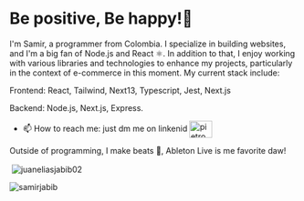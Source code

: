 
<h1 align="start">Be positive, Be happy!🌱</h1>

I'm Samir, a programmer from Colombia. I specialize in building websites, and I'm a big fan of Node.js and React ⚛. In addition to that, I enjoy working with various libraries and technologies to enhance my projects, particularly in the context of e-commerce in this moment. My current stack include:

Frontend: React, Tailwind, Next13, Typescript, Jest, Next.js


Backend: Node.js, Next.js, Express. 

- 📫 How to reach me: just dm me on linkenid <a href="https://www.linkedin.com/in/samir-jabib-48647597/" target="_blank"><img align="center" src="https://raw.githubusercontent.com/rahuldkjain/github-profile-readme-generator/master/src/images/icons/Social/linked-in-alt.svg" alt="pietromag" height="30" width="40" /></a>

Outside of programming, I make beats 🎼, Ableton Live is me favorite daw!

<p>&nbsp;<img align="center" src="https://github-readme-stats.vercel.app/api?username=samirjabib&show_icons=true&locale=en" alt="juaneliasjabib02" /></p>

<p><img align="center" src="https://github-readme-streak-stats.herokuapp.com/?user=samirjabib&" alt="samirjabib" /></p>
